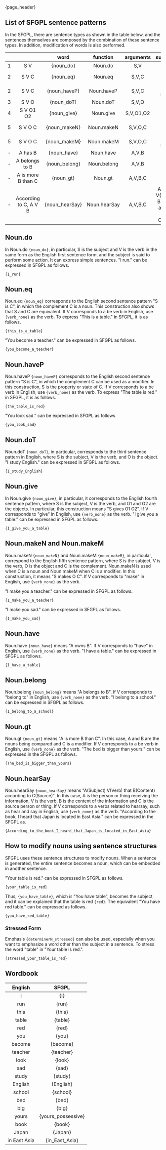 {page_header}

## List of SFGPL sentence patterns

In the SFGPL, there are sentence types as shown in the table below, and the sentences themselves are composed by the combination of these sentence types. In addition, modification of words is also performed.

|||word|function|arguments|supplement|
|:-:|:-:|:-:|:-:|:-:|:-:|
|1|S V|{noun_do}|Noun.do|S,V||
|2|S V C|{noun_eq}|Noun.eq|S,V,C|C is the noun|
|2|S V C|{noun_haveP}|Noun.haveP|S,V,C|C is the modifier|
|3|S V O|{noun_doT}|Noun.doT|S,V,O||
|4|S V O1 O2|{noun_give}|Noun.give|S,V,O1,O2||
|5|S V O C|{noun_makeN}|Noun.makeN|S,V,O,C|C is the noun|
|5|S V O C|{noun_makeM}|Noun.makeM|S,V,O,C|C is the modifier|
|-|A has B|{noun_have}|Noun.have|A,V,B||
|-|A belongs to B|{noun_belong}|Noun.belong|A,V,B||
|-|A is more B than C|{noun_gt}|Noun.gt|A,V,B,C||
|-|According to C, A V B|{noun_hearSay}|Noun.hearSay|A,V,B,C|A(Subject) V(Verb) that B(Content) according to C(Source)|

## Noun.do

In Noun.do ```{noun_do}```, in particular, S is the subject and V is the verb in the same form as the English first sentence form, and the subject is said to perform some action. It can express simple sentences.
"I run." can be expressed in SFGPL as follows.

```SFGPL
{I_run}
```

## Noun.eq

Noun.eq ```{noun_eq}``` corresponds to the English second sentence pattern "S is C", in which the complement C is a noun.
This construction also shows that S and C are equivalent.
If V corresponds to a be verb in English, use ```{verb_none}``` as the verb.
To express "This is a table." in SFGPL, it is as follows.

```SFGPL
{this_is_a_table}
```

"You become a teacher." can be expressed in SFGPL as follows.

```SFGPL
{you_become_a_teacher}
```

## Noun.haveP

Noun.haveP ```{noun_haveP}``` corresponds to the English second sentence pattern "S is C", in which the complement C can be used as a modifier.
In this construction, S is the property or state of C.
If V corresponds to a be verb in English, use ```{verb_none}``` as the verb.
To express "The table is red." in SFGPL, it is as follows.

```SFGPL
{the_table_is_red}
```

"You look sad." can be expressed in SFGPL as follows.

```SFGPL
{you_look_sad}
```

## Noun.doT

Noun.doT ```{noun_doT}```, in particular, corresponds to the third sentence pattern in English, where S is the subject, V is the verb, and O is the object.
"I study English." can be expressed in SFGPL as follows.

```SFGPL
{I_study_English}
```

## Noun.give

In Noun.give ```{noun_give}```, in particular, it corresponds to the English fourth sentence pattern, where S is the subject, V is the verb, and O1 and O2 are the objects. In particular, this construction means "S gives O1 O2".
If V corresponds to "give" in English, use ```{verb_none}``` as the verb.
"I give you a table." can be expressed in SFGPL as follows.

```SFGPL
{I_give_you_a_table}
```

## Noun.makeN and Noun.makeM

Noun.makeN ```{noun_makeN}``` and Noun.makeM ```{noun_makeM}```, in particular, correspond to the English fifth sentence pattern, where S is the subject, V is the verb, O is the object and C is the complement.
Noun.makeN is used when C is a noun and Noun.makeM when C is a modifier.
In this construction, it means "S makes O C".
If V corresponds to "make" in English, use ```{verb_none}``` as the verb.

"I make you a teacher." can be expressed in SFGPL as follows.

```SFGPL
{I_make_you_a_teacher}
```

"I make you sad." can be expressed in SFGPL as follows.

```SFGPL
{I_make_you_sad}
```

## Noun.have

Noun.have ```{noun_have}``` means "A owns B".
If V corresponds to "have" in English, use ```{verb_none}``` as the verb.
"I have a table." can be expressed in SFGPL as follows.

```SFGPL
{I_have_a_table}
```

## Noun.belong

Noun.belong ```{noun_belong}``` means "A belongs to B".
If V corresponds to "belong to" in English, use ```{verb_none}``` as the verb.
"I belong to a school." can be expressed in SFGPL as follows.

```SFGPL
{I_belong_to_a_school}
```

## Noun.gt

Noun.gt ```{noun_gt}``` means "A is more B than C".
In this case, A and B are the nouns being compared and C is a modifier.
If V corresponds to a be verb in English, use ```{verb_none}``` as the verb.
"The bed is bigger than yours." can be expressed in the SFGPL as follows.

```SFGPL
{The_bed_is_bigger_than_yours}
```

## Noun.hearSay

Noun.hearSay ```{noun_hearSay}``` means "A(Subject) V(Verb) that B(Content) according to C(Source)".
In this case, A is the person or thing receiving the information, V is the verb, B is the content of the information and C is the source person or thing.
If V corresponds to a verbs related to hearsay, such as hear and say in English, use ```{verb_none}``` as the verb.
"According to the book, I heard that Japan is located in East Asia." can be expressed in the SFGPL as.

```SFGPL
{According_to_the_book_I_heard_that_Japan_is_located_in_East_Asia}
```

## How to modify nouns using sentence structures

SFGPL uses these sentence structures to modify nouns.
When a sentence is generated, the entire sentence becomes a noun, which can be embedded in another sentence.

"Your table is red." can be expressed in SFGPL as follows.

```SFGPL
{your_table_is_red}
```

Thus, ```{you_have_table}```, which is "You have table", becomes the subject, and it can be explained that the table is red ```{red}```.
The equivalent "You have red table." can be expressed as follows.

```SFGPL
{you_have_red_table}
```

### Stressed Form

Emphasis ```{determinerN_stressed}``` can also be used, especially when you want to emphasize a word other than the subject in a sentence.
To stress the word "table" in "Your table is red.".

```SFGPL
{stressed_your_table_is_red}
```

## Wordbook

|English|SFGPL|
|:-:|:-:|
|I|{I}|
|run|{run}|
|this|{this}|
|table|{table}|
|red|{red}|
|you|{you}|
|become|{become}|
|teacher|{teacher}|
|look|{look}|
|sad|{sad}|
|study|{study}|
|English|{English}|
|school|{school}|
|bed|{bed}|
|big|{big}|
|yours|{yours_possessive}|
|book|{book}|
|Japan|{Japan}|
|in East Asia|{in_East_Asia}|
